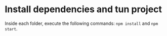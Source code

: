 # Install dependencies and tun project

Inside each folder, execute the following commands:
`npm install` and `npm start`.
